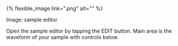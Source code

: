 ---
---

{% flexible_image link=".png" alt="" %}

Image: sample editor

Open the sample editor by tapping the EDIT button. Main area is the waveform of your sample with controls below.
